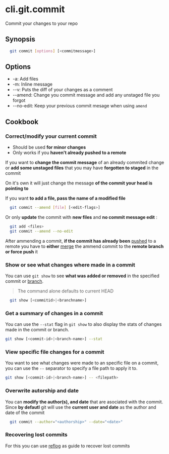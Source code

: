 # cli.git.commit

Commit your changes to your repo

## Synopsis

```sh
  git commit [options] [<commitmessage>]
```

## Options

- -a: Add files
- -m: Inline message
- --v: Puts the diff of your changes as a comment
- --amend: Change you commit message and add any unstaged file you forgot
- --no-edit: Keep your previous commit mesage when using `amend`

## Cookbook

### Correct/modify your current commit

- Should be used **for minor changes**
- Only works if you **haven't already pushed to a remote**

If you want to **change the commit message** of an already commited change or
**add some unstaged files** that you may have **forgotten to staged** in the commit

On it's own it will just change the message **of the commit your head is
pointing to**

If you want **to add a file, pass the name of a modified file**

```sh
  git commit --amend [file] [<edit-flags>]
```

Or only **update** the commit with **new files** and **no commit message edit** :

```sh
  git add <files>
  git commit --amend --no-edit
```

After ammending a commit, **if the commit has already been**
[pushed](./0atb.md) to a remote you have to **either** [merge](./drni.md) the
ammend commit to the **remote branch or force push** it

### Show or see what changes where made in a commit

You can use `git show` to see **what was added or removed** 
in the specified commit or [branch](./j4in.md).

> The command alone defaults to current HEAD

```sh
  git show [<commitid>|<branchname>]
```

### Get a summary of changes in a commit

You can use the `--stat` flag in `git show` to also display
the stats of changes made in the commit or branch.

```sh
git show [<commit-id>|<branch-name>] --stat
```

### View specific file changes for a commit

You want to see what changes were made to an specific file
on a commit, you can use the `--` separator to specify
a file path to apply it to.

```sh
git show [<commit-id>|<branch-name>] -- <filepath>
```

### Overwrite autorship and date

You can **modify the author(s), and date** that are asociated with the commit.
Since **by defautl** git will use the **current user and date** as the author
and date of the commit

```sh
  git commit --author="<authorship>" --date="<date>"
```

### Recovering lost commits

For this you can use [reflog](./ecyd.md) as guide to recover lost commits
